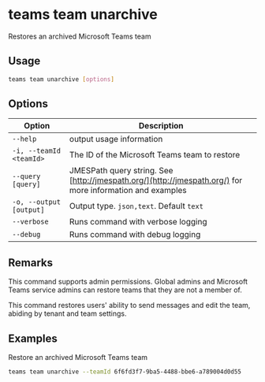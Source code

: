 # teams team unarchive

Restores an archived Microsoft Teams team

## Usage

```sh
teams team unarchive [options]
```

## Options

Option|Description
------|-----------
`--help`|output usage information
`-i, --teamId <teamId>`|The ID of the Microsoft Teams team to restore
`--query [query]`|JMESPath query string. See [http://jmespath.org/](http://jmespath.org/) for more information and examples
`-o, --output [output]`|Output type. `json,text`. Default `text`
`--verbose`|Runs command with verbose logging
`--debug`|Runs command with debug logging

## Remarks

This command supports admin permissions. Global admins and Microsoft Teams service admins can restore teams that they are not a member of.

This command restores users' ability to send messages and edit the team, abiding by tenant and team settings.

## Examples

Restore an archived Microsoft Teams team

```sh
teams team unarchive --teamId 6f6fd3f7-9ba5-4488-bbe6-a789004d0d55
```